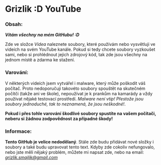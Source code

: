 # Grizlik :D YouTube
### Obsah:
***Vítám všechny na mém GitHubu! :D***

Zde ve složce *Videa* naleznete soubory, které používám nebo vysvětluji ve videích na svém YouTube kanále. Pokud si tedy chcete soubory vyzkoušet sami, nebo si prohlédnout jejich zdrojový kód, tak zde jsou všechny na jednom místě a zdarma ke stažení.

### Varování:
V některých videích jsem vytvářel i malware, který může poškodit váš počítač. Proto nedoporučuji takovéto soubory spouštět na skutečném počítči (takže ani ve škole), nepoužívat je k prankům na kamarády a vždy používat nějaké testovací prostředí. *Malware není vtip! Přestože jsou soubory jednoduché, tak to neznamená, že jsou neškodné!*.

**Pokud i přes tohle varování škodlivé soubory spustíte na vašem počítači, neberu si žádnou zodpovědnost za případné škody!**

### Informace:
**Tento GitHub je velice nedodělaný**. Stále zde budu přidávat nové složky i soubory a také budu upravovat tento text. Kdyby zde cokoliv nefungovalo, nebo jste měli nějaký problém, můžete mi napsat zde, nebo na email: *grizlik.smajlik@gmail.com*